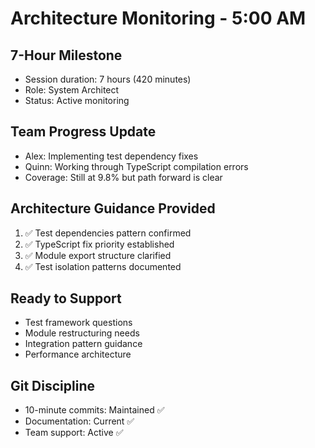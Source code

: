 # Architecture Monitoring - 5:00 AM

## 7-Hour Milestone
- Session duration: 7 hours (420 minutes)
- Role: System Architect
- Status: Active monitoring

## Team Progress Update
- Alex: Implementing test dependency fixes
- Quinn: Working through TypeScript compilation errors
- Coverage: Still at 9.8% but path forward is clear

## Architecture Guidance Provided
1. ✅ Test dependencies pattern confirmed
2. ✅ TypeScript fix priority established
3. ✅ Module export structure clarified
4. ✅ Test isolation patterns documented

## Ready to Support
- Test framework questions
- Module restructuring needs
- Integration pattern guidance
- Performance architecture

## Git Discipline
- 10-minute commits: Maintained ✅
- Documentation: Current ✅
- Team support: Active ✅